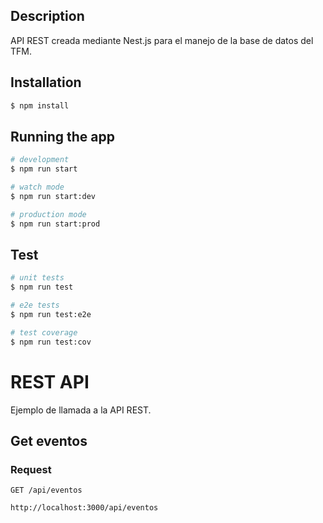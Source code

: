 ## Description

API REST creada mediante Nest.js para el manejo de la base de datos del TFM.

## Installation

```bash
$ npm install
```

## Running the app

```bash
# development
$ npm run start

# watch mode
$ npm run start:dev

# production mode
$ npm run start:prod
```

## Test

```bash
# unit tests
$ npm run test

# e2e tests
$ npm run test:e2e

# test coverage
$ npm run test:cov
```
# REST API

Ejemplo de llamada a la API REST.

## Get eventos

### Request

`GET /api/eventos`

    http://localhost:3000/api/eventos
